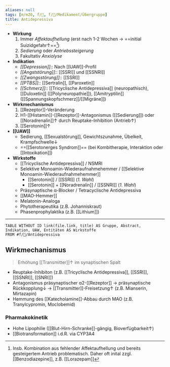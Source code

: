```yaml
---
aliases: null
tags: [m/m20, f/💭, f/💊/Medikament/Übergruppe]
title: Antidepressiva
---
```

- **Wirkung**
	1. Immer *Affektaufhellung* (erst nach 1-2 Wochen → ==initial Suizidgefahr↑==[^1])
	2. *Sedierung* oder *Antriebssteigerung*
	3. Fakultativ *Anxiolyse*
- **Indikation**
	- *[[Depression]]*:: Nach [[UAW]]-Profil
	- *[[Angststörung]]*:: [[SSRI]] und [[SSNRI]]
	- *[[Zwangsstörung]]*:: [[SSRI]]
	- *[[PTBS]]*:: [[Sertralin]], [[Paroxetin]]
	- *[[Schmerz]]*:: [[Tricyclische Antidepressiva]] (neuropathisch), [[Duloxetin]] ([[Polyneuropathie]]), [[Amitryptilin]] ([[Spannungskopfschmerz]]/[[Migräne]])
- **Wirkmechanismus**
	1. [[Rezeptor]]-Veränderung
	2. H1-[[Histamin]]-[[Rezeptor]]-Antagonismus ([[Sedierung]]) oder [[Noradrenalin]]↑ durch Reuptake-Inhibition (Antrieb↑)
	3. [[Serotonin]]↑
- **[[UAW]]**
	- Sedierung, [[Sexualstörung]], Gewichtszunahme, Übelkeit, Krampfschwelle↓ 
	- ==[[Serotonerges Syndrom]]== (bei Kombitherapie, Interaktion oder [[Intoxikation]])
- **Wirkstoffe**
	- [[Tricyclische Antidepressiva]] / NSMRI
	- Selektive Monoamin-Wiederaufnahmehemmer / [[Selektive Monoamin-Wiederaufnahmehemmer]]
		- [[Serotonin]] / [[SSRI]] (*1. Wahl*)
		- [[Serotonin]] + [[Noradrenalin]] / [[SSNRI]] (*1. Wahl*)
	- Präsynaptische α-Blocker / Tetracyclische Antidepressiva
	- [[MAO-Hemmer]]
	- Melatonin-Analoga
	- Phytotherapeutika (z.B. Johanniskraut)
	- Phasenprophylaktika (z.B. [[Lithium]])
---
```dataview
TABLE WITHOUT ID link(file.link, title) AS Gruppe, Abstract, Indikation, UAW, Entitäten AS Wirkstoffe
FROM #f/💭/Antidepressiva
```

## Wirkmechanismus
> Erhöhung [[Transmitter]]↑ im synaptischen Spalt
- Reuptake-Inhibiton (z.B. [[Tricyclische Antidepressiva]], [[SSRI]], [[SSNRI]], [[SNRI]])
- Antagonismus präsynaptischer α2-[[Rezeptor]] → präsynaptische Rückkopplung↓ → [[Transmitter]]-Freisetzung↑ (z.B. Mianserin, Mirtazapin)
- Hemmung des [[Katecholamine]]-Abbau durch MAO (z.B. Tranylcypromin, Moclobemid)
### Pharmakokinetik
- Hohe Lipophilie ([[Blut-Hirn-Schranke]]-gängig, Bioverfügbarkeit↑)
- [[Biotransformation]] i.d.R. via CYP3A4


[^1]: Insb. Kombination aus fehlender Affektaufhellung und bereits gesteigertem Antrieb problematisch. Daher oft inital zzgl. [[Benzodiazepine]], z.B. [[Lorazepam]]
[^2]: Tyramin-haltige Lebensmittel: Käse, Rotwein